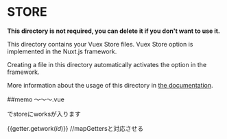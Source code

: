 # STORE

**This directory is not required, you can delete it if you don't want to use it.**

This directory contains your Vuex Store files.
Vuex Store option is implemented in the Nuxt.js framework.

Creating a file in this directory automatically activates the option in the framework.

More information about the usage of this directory in [the documentation](https://nuxtjs.org/guide/vuex-store).


##memo
～～～.vue
<script>
export default {
  async fetch({store}){
    await store.dispatch('works/fetchWorks')
  },
}
</script>でstoreにworksが入ります

{{getter.getwork(*id*)}} //mapGettersと対応させる

>

<script>
import { mapGetters } from 'vuex'
export default {
  computed:{
    ...mapGetters({
      getWork: 'works/workbyid' //getWork部分は好きに名前を付けて
    })
  }
}
でstoreから該当*id*のworkを得られます
